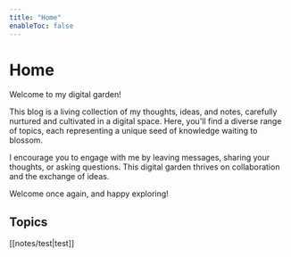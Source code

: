 ```yaml
---
title: "Home"
enableToc: false
---
```


# Home

Welcome to my digital garden!

This blog is a living collection of my thoughts, ideas, and notes, carefully nurtured and cultivated in a digital space. Here, you'll find a diverse range of topics, each representing a unique seed of knowledge waiting to blossom.

I encourage you to engage with me by leaving messages, sharing your thoughts, or asking questions. This digital garden thrives on collaboration and the exchange of ideas.

Welcome once again, and happy exploring!

## Topics

[[notes/test|test]]
